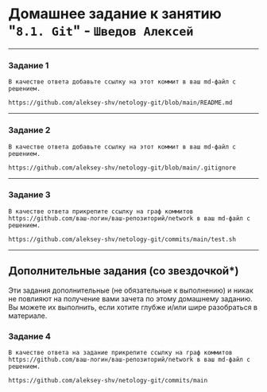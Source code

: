 # Домашнее задание к занятию "`8.1. Git`" - `Шведов Алексей`

---

### Задание 1

`В качестве ответа добавьте ссылку на этот коммит в ваш md-файл с решением.`

`https://github.com/aleksey-shv/netology-git/blob/main/README.md`

---

### Задание 2

`В качестве ответа добавьте ссылку на этот коммит в ваш md-файл с решением.`

`https://github.com/aleksey-shv/netology-git/blob/main/.gitignore`

---

### Задание 3

`В качестве ответа прикрепите ссылку на граф коммитов https://github.com/ваш-логин/ваш-репозиторий/network в ваш md-файл с решением.`

`https://github.com/aleksey-shv/netology-git/commits/main/test.sh`

---

## Дополнительные задания (со звездочкой*)

Эти задания дополнительные (не обязательные к выполнению) и никак не повлияют на получение вами зачета по этому домашнему заданию. Вы можете их выполнить, если хотите глубже и/или шире разобраться в материале.

### Задание 4

`В качестве ответа на задание прикрепите ссылку на граф коммитов https://github.com/ваш-логин/ваш-репозиторий/network в ваш md-файл с решением.`

`https://github.com/aleksey-shv/netology-git/commits/main`

